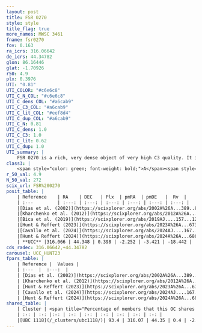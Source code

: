 ```yaml
---
layout: post
title: FSR 0270
style: style
title_flag: true
more_names: MWSC 3461
fname: fsr0270
fov: 0.163
ra_icrs: 316.06642
de_icrs: 44.34782
glon: 86.16446
glat: -1.70926
r50: 4.9
plx: 0.3976
UTI: "0.81"
UTI_COLOR: "#c6e6c8"
UTI_C_N_COL: "#c6e6c8"
UTI_C_dens_COL: "#a6cab9"
UTI_C_C3_COL: "#a6cab9"
UTI_C_lit_COL: "#eef8d4"
UTI_C_dup_COL: "#a6cab9"
UTI_C_N: 0.81
UTI_C_dens: 1.0
UTI_C_C3: 1.0
UTI_C_lit: 0.62
UTI_C_dup: 1.0
UTI_summary: |
    FSR 0270 is a rich, very dense object of very high C3 quality. It is moderately studied in the literature. This object shares a large percentage of members with a later reported entry.
class3: |
    <span style="color: green; font-weight: bold;">A</span><span style="color: green; font-weight: bold;">A</span>
r_50_val: 4.9
N_50_val: 272
scix_url: FSR%200270
posit_table: |
    | Reference    | RA    | DEC   | Plx  | pmRA  | pmDE   |  Rv  |
    | :---         | :---: | :---: | :---: | :---: | :---: | :---: |
    |[Dias et al. (2002)](https://scixplorer.org/abs/2002A%26A...389..871D) | 316.046 | 44.349 | -- | -1.47 | -0.74 | -- |
    |[Kharchenko et al. (2012)](https://scixplorer.org/abs/2012A%26A...543A.156K) | 316.046 | 44.345 | -- | -5.26 | -3.93 | -- |
    |[Bica et al. (2019)](https://scixplorer.org/abs/2019AJ....157...12B) | 316.055 | 44.352 | -- | -- | -- | -- |
    |[Hunt & Reffert (2023)](https://scixplorer.org/abs/2023A%26A...673A.114H) | 316.071 | 44.342 | 0.397 | -2.253 | -3.427 | -14.895 |
    |[Cavallo et al. (2024)](https://scixplorer.org/abs/2024AJ....167...12C) | 316.064 | 44.35 | 0.398 | -- | -- | -- |
    |[Hunt & Reffert (2024)](https://scixplorer.org/abs/2024A%26A...686A..42H) | 316.071 | 44.342 | 0.397 | -2.253 | -3.427 | -14.895 |
    | **UCC** |316.066 | 44.348 | 0.398 | -2.252 | -3.421 | -18.442 | 
cds_radec: 316.06642,+44.34782
carousel: UCC_HUNT23
fpars_table: |
    | Reference |  Values |
    | :---  |  :---:  |
    | [Dias et al. (2002)](https://scixplorer.org/abs/2002A%26A...389..871D) | `E(B-V)=0.854, Dist=1758.0, Age=8.255` |
    | [Kharchenko et al. (2012)](https://scixplorer.org/abs/2012A%26A...543A.156K) | `e_bv=0.854, distance=1758, log_age=8.255` |
    | [Hunt & Reffert (2023)](https://scixplorer.org/abs/2023A%26A...673A.114H) | `AV50=3.173, diffAV50=2.661, MOD50=11.827, logAge50=7.886` |
    | [Cavallo et al. (2024)](https://scixplorer.org/abs/2024AJ....167...12C) | `AV50=3.14, dMod50=12.21, logAge50=7.96, [Fe/H]50=0.53` |
    | [Hunt & Reffert (2024)](https://scixplorer.org/abs/2024A%26A...686A..42H) | `MassJ=1851.14` |
shared_table: |
    | Cluster | <span title="Percentage of members that this OC shares with the ones listed">%</span>   | RA   | DEC   | Plx   | pmRA  | pmDE  | Rv | UTI |
    | :-: | :-: |:-: | :-: | :-: | :-: | :-: | :-: | :-: |
    |[UBC 1118](/_clusters/ubc1118/)| 93.4 | 316.07 | 44.35 | 0.4 | -2.25 | -3.42 | -18.44 |0.02 |
---
```

